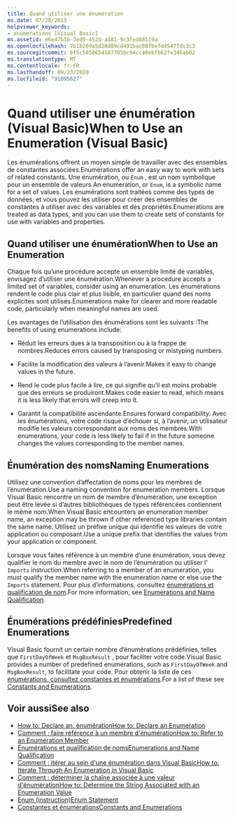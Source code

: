 ```yaml
---
title: Quand utiliser une énumération
ms.date: 07/20/2015
helpviewer_keywords:
- enumerations [Visual Basic]
ms.assetid: e6e47b5b-3ed9-452d-a481-9c3fed88519a
ms.openlocfilehash: 7b1b269a5d28d89cd491bac88fbefd4547fdc3c3
ms.sourcegitcommit: bf5c5850654187705bc94cc40ebfb62fe346ab02
ms.translationtype: MT
ms.contentlocale: fr-FR
ms.lasthandoff: 09/23/2020
ms.locfileid: "91095627"
---
```

# <a name="when-to-use-an-enumeration-visual-basic"></a><span data-ttu-id="03d56-102">Quand utiliser une énumération (Visual Basic)</span><span class="sxs-lookup"><span data-stu-id="03d56-102">When to Use an Enumeration (Visual Basic)</span></span>

<span data-ttu-id="03d56-103">Les énumérations offrent un moyen simple de travailler avec des ensembles de constantes associées.</span><span class="sxs-lookup"><span data-stu-id="03d56-103">Enumerations offer an easy way to work with sets of related constants.</span></span> <span data-ttu-id="03d56-104">Une énumération, ou `Enum` , est un nom symbolique pour un ensemble de valeurs.</span><span class="sxs-lookup"><span data-stu-id="03d56-104">An enumeration, or `Enum`, is a symbolic name for a set of values.</span></span> <span data-ttu-id="03d56-105">Les énumérations sont traitées comme des types de données, et vous pouvez les utiliser pour créer des ensembles de constantes à utiliser avec des variables et des propriétés.</span><span class="sxs-lookup"><span data-stu-id="03d56-105">Enumerations are treated as data types, and you can use them to create sets of constants for use with variables and properties.</span></span>  
  
## <a name="when-to-use-an-enumeration"></a><span data-ttu-id="03d56-106">Quand utiliser une énumération</span><span class="sxs-lookup"><span data-stu-id="03d56-106">When to Use an Enumeration</span></span>  

 <span data-ttu-id="03d56-107">Chaque fois qu’une procédure accepte un ensemble limité de variables, envisagez d’utiliser une énumération.</span><span class="sxs-lookup"><span data-stu-id="03d56-107">Whenever a procedure accepts a limited set of variables, consider using an enumeration.</span></span> <span data-ttu-id="03d56-108">Les énumérations rendent le code plus clair et plus lisible, en particulier quand des noms explicites sont utilisés.</span><span class="sxs-lookup"><span data-stu-id="03d56-108">Enumerations make for clearer and more readable code, particularly when meaningful names are used.</span></span>  
  
 <span data-ttu-id="03d56-109">Les avantages de l’utilisation des énumérations sont les suivants :</span><span class="sxs-lookup"><span data-stu-id="03d56-109">The benefits of using enumerations include:</span></span>  
  
- <span data-ttu-id="03d56-110">Réduit les erreurs dues à la transposition ou à la frappe de nombres.</span><span class="sxs-lookup"><span data-stu-id="03d56-110">Reduces errors caused by transposing or mistyping numbers.</span></span>  
  
- <span data-ttu-id="03d56-111">Facilite la modification des valeurs à l’avenir.</span><span class="sxs-lookup"><span data-stu-id="03d56-111">Makes it easy to change values in the future.</span></span>  
  
- <span data-ttu-id="03d56-112">Rend le code plus facile à lire, ce qui signifie qu’il est moins probable que des erreurs se produiront.</span><span class="sxs-lookup"><span data-stu-id="03d56-112">Makes code easier to read, which means it is less likely that errors will creep into it.</span></span>  
  
- <span data-ttu-id="03d56-113">Garantit la compatibilité ascendante.</span><span class="sxs-lookup"><span data-stu-id="03d56-113">Ensures forward compatibility.</span></span> <span data-ttu-id="03d56-114">Avec les énumérations, votre code risque d’échouer si, à l’avenir, un utilisateur modifie les valeurs correspondant aux noms des membres.</span><span class="sxs-lookup"><span data-stu-id="03d56-114">With enumerations, your code is less likely to fail if in the future someone changes the values corresponding to the member names.</span></span>  
  
## <a name="naming-enumerations"></a><span data-ttu-id="03d56-115">Énumération des noms</span><span class="sxs-lookup"><span data-stu-id="03d56-115">Naming Enumerations</span></span>  

 <span data-ttu-id="03d56-116">Utilisez une convention d’affectation de noms pour les membres de l’énumération.</span><span class="sxs-lookup"><span data-stu-id="03d56-116">Use a naming convention for enumeration members.</span></span> <span data-ttu-id="03d56-117">Lorsque Visual Basic rencontre un nom de membre d’énumération, une exception peut être levée si d’autres bibliothèques de types référencées contiennent le même nom.</span><span class="sxs-lookup"><span data-stu-id="03d56-117">When Visual Basic encounters an enumeration member name, an exception may be thrown if other referenced type libraries contain the same name.</span></span> <span data-ttu-id="03d56-118">Utilisez un préfixe unique qui identifie les valeurs de votre application ou composant.</span><span class="sxs-lookup"><span data-stu-id="03d56-118">Use a unique prefix that identifies the values from your application or component.</span></span>  
  
 <span data-ttu-id="03d56-119">Lorsque vous faites référence à un membre d’une énumération, vous devez qualifier le nom du membre avec le nom de l’énumération ou utiliser l' `Imports` instruction.</span><span class="sxs-lookup"><span data-stu-id="03d56-119">When referring to a member of an enumeration, you must qualify the member name with the enumeration name or else use the `Imports` statement.</span></span> <span data-ttu-id="03d56-120">Pour plus d’informations, consultez [énumérations et qualification de nom](enumerations-and-name-qualification.md).</span><span class="sxs-lookup"><span data-stu-id="03d56-120">For more information, see [Enumerations and Name Qualification](enumerations-and-name-qualification.md).</span></span>  
  
## <a name="predefined-enumerations"></a><span data-ttu-id="03d56-121">Énumérations prédéfinies</span><span class="sxs-lookup"><span data-stu-id="03d56-121">Predefined Enumerations</span></span>  

 <span data-ttu-id="03d56-122">Visual Basic fournit un certain nombre d’énumérations prédéfinies, telles que `FirstDayOfWeek` et `MsgBoxResult` , pour faciliter votre code.</span><span class="sxs-lookup"><span data-stu-id="03d56-122">Visual Basic provides a number of predefined enumerations, such as `FirstDayOfWeek` and `MsgBoxResult`, to facilitate your code.</span></span> <span data-ttu-id="03d56-123">Pour obtenir la liste de ces [énumérations, consultez constantes et énumérations](../../../language-reference/constants-and-enumerations.md).</span><span class="sxs-lookup"><span data-stu-id="03d56-123">For a list of these see [Constants and Enumerations](../../../language-reference/constants-and-enumerations.md).</span></span>  
  
## <a name="see-also"></a><span data-ttu-id="03d56-124">Voir aussi</span><span class="sxs-lookup"><span data-stu-id="03d56-124">See also</span></span>

- [<span data-ttu-id="03d56-125">How to: Declare an, énumération</span><span class="sxs-lookup"><span data-stu-id="03d56-125">How to: Declare an Enumeration</span></span>](how-to-declare-enumerations.md)
- [<span data-ttu-id="03d56-126">Comment : faire référence à un membre d'énumération</span><span class="sxs-lookup"><span data-stu-id="03d56-126">How to: Refer to an Enumeration Member</span></span>](how-to-refer-to-an-enumeration-member.md)
- [<span data-ttu-id="03d56-127">Énumérations et qualification de noms</span><span class="sxs-lookup"><span data-stu-id="03d56-127">Enumerations and Name Qualification</span></span>](enumerations-and-name-qualification.md)
- [<span data-ttu-id="03d56-128">Comment : itérer au sein d'une énumération dans Visual Basic</span><span class="sxs-lookup"><span data-stu-id="03d56-128">How to: Iterate Through An Enumeration in Visual Basic</span></span>](how-to-iterate-through-an-enumeration.md)
- [<span data-ttu-id="03d56-129">Comment : déterminer la chaîne associée à une valeur d'énumération</span><span class="sxs-lookup"><span data-stu-id="03d56-129">How to: Determine the String Associated with an Enumeration Value</span></span>](how-to-determine-the-string-associated-with-an-enumeration-value.md)
- [<span data-ttu-id="03d56-130">Enum (instruction)</span><span class="sxs-lookup"><span data-stu-id="03d56-130">Enum Statement</span></span>](../../../language-reference/statements/enum-statement.md)
- [<span data-ttu-id="03d56-131">Constantes et énumérations</span><span class="sxs-lookup"><span data-stu-id="03d56-131">Constants and Enumerations</span></span>](../../../language-reference/constants-and-enumerations.md)
